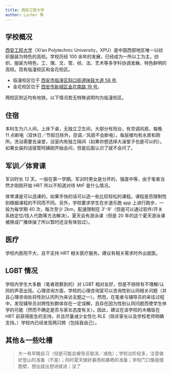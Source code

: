 ```yaml
---
title: 西安工程大学
author: Lycher 等
---
```


## 学校概况

[西安工程大学](https://www.xpu.edu.cn/)（Xi’an Polytechnic University，XPU）是中国西部地区唯一以纺织服装为特色的高校。学校历经 100 余年的发展，已经成为一所以工为主，纺织、服装为特色，工、理、文、管、经、法、艺术等多学科协调发展、特色鲜明的高校。现有临潼校区和金花校区。

- 临潼校区位于 [西安市临潼区斜口街道陕鼓大道 58 号](https://amap.com/place/B001D063NQ).
- 金花校区位于 [西安市新城区金花南路 19 号](https://amap.com/place/B001D09SFP)。

两校区附近均有地铁。以下情况若无特殊说明均为临潼校区。

## 住宿

本科生为六人间，上床下桌，无独立卫生间，大部分有阳台，有空调风扇，每晚 11 点断电（双休日／节假日除外，空调／风扇不会断电）。每层楼均有水房和厕所。洗浴需要去澡堂，浴室内有独立隔间（如果你想选择大澡堂子也是可以的）。如果女装的话宿管阿姨刚开始会问，但是后面认识了就不会问了。

## 军训／体育课

军训时长 12 天，一般在第一学期。军训时男女是分开的，强度中等，由于笔者当然才刚刚开始 HRT 所以不知道对待 MtF 是什么情况。

体育课是可以选课的，如果手快的话可以选一些比较轻松的课程。课程是否限制性别根据课程的不同而不同。另外，学校要求学生在步道乐跑 app 上进行跑步，一般为每学期 40 次，每次至少 2km，配速限制在 3'-9'（但是可以通过软件/开关系统定位/找人代跑等方法解决）。夏天会有游泳课（但是 20 年的这个夏天游泳课被换成广播体操了所以暂时还没有体验过）。

## 医疗

学校内医院不大，且不支持 HRT 相关医疗服务。建议有相关需求时外出就医。

## LGBT 情况

学校内学生大多数（笔者观察到的）对 LGBT 相对友好，但是不排除有不理解/认同的声音出现。心理咨询方面，学校的心理咨询室可以咨询性别认同相关问题（并且心理咨询处将性别认同列为来访主题之一）。然而，在笔者与辅导员的来往过程中，发现辅导员对跨性别群体存在一定误解，且存在因为性别认同问题而使学生休学的可能（然而不确定是否与家长态度有关）。因此，建议在该学校的木桶饭在 HRT 前获得医生的支持，并且尽量减少女性化 RLE（除非家长以及学校老师明确支持。）学校内已经发现两只跨（包括我自己）。

## 其他＆一些吐槽

>大一有早晚自习（但是可能会被导员取消／减免）；学校台阶较多，注意做好登山的准备（不是）；同时夏天做好暴雨和暴晒的准备；学校门口像是细胞壁，想出就出想进就进；没了
